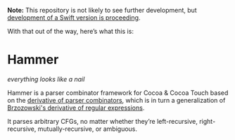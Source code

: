 **Note:** This repository is not likely to see further development, but [development of a Swift version is proceeding](https://github.com/robrix/Hammer.swift).

With that out of the way, here’s what this is:

# Hammer

*everything looks like a nail*

Hammer is a parser combinator framework for Cocoa & Cocoa Touch based on the [derivative of parser combinators](http://matt.might.net/articles/parsing-with-derivatives/), which is in turn a generalization of [Brzozowski's derivative of regular expressions](http://matt.might.net/articles/implementation-of-regular-expression-matching-in-scheme-with-derivatives/).

It parses arbitrary CFGs, no matter whether they’re left-recursive, right-recursive, mutually-recursive, or ambiguous.
